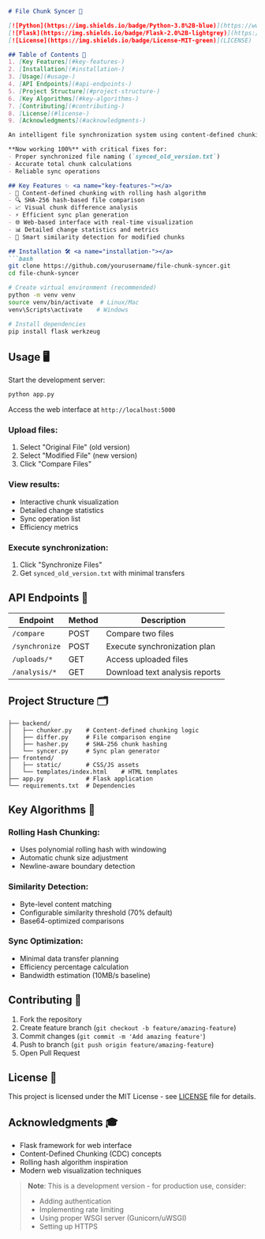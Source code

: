 
```markdown
# File Chunk Syncer 🚀

[![Python](https://img.shields.io/badge/Python-3.8%2B-blue)](https://www.python.org/)
[![Flask](https://img.shields.io/badge/Flask-2.0%2B-lightgrey)](https://flask.palletsprojects.com/)
[![License](https://img.shields.io/badge/License-MIT-green)](LICENSE)

## Table of Contents 📑
1. [Key Features](#key-features-)
2. [Installation](#installation-)
3. [Usage](#usage-)
4. [API Endpoints](#api-endpoints-)
5. [Project Structure](#project-structure-)
6. [Key Algorithms](#key-algorithms-)
7. [Contributing](#contributing-)
8. [License](#license-)
9. [Acknowledgments](#acknowledgments-)

An intelligent file synchronization system using content-defined chunking and SHA-256 hashing for efficient differential file transfers.

**Now working 100%** with critical fixes for:
- Proper synchronized file naming (`synced_old_version.txt`)
- Accurate total chunk calculations
- Reliable sync operations

## Key Features ✨ <a name="key-features-"></a>
- 📂 Content-defined chunking with rolling hash algorithm
- 🔍 SHA-256 hash-based file comparison
- 📈 Visual chunk difference analysis
- ⚡ Efficient sync plan generation
- 🌐 Web-based interface with real-time visualization
- 📊 Detailed change statistics and metrics
- 🔄 Smart similarity detection for modified chunks

## Installation 🛠️ <a name="installation-"></a>
```bash
git clone https://github.com/yourusername/file-chunk-syncer.git
cd file-chunk-syncer

# Create virtual environment (recommended)
python -m venv venv
source venv/bin/activate  # Linux/Mac
venv\Scripts\activate    # Windows

# Install dependencies
pip install flask werkzeug
```

## Usage 🖥️ <a name="usage-"></a>
Start the development server:
```bash
python app.py
```
Access the web interface at `http://localhost:5000`

### Upload files:
1. Select "Original File" (old version)
2. Select "Modified File" (new version)
3. Click "Compare Files"

### View results:
- Interactive chunk visualization
- Detailed change statistics
- Sync operation list
- Efficiency metrics

### Execute synchronization:
1. Click "Synchronize Files"
2. Get `synced_old_version.txt` with minimal transfers

## API Endpoints 🔌 <a name="api-endpoints-"></a>
| Endpoint        | Method | Description                     |
|-----------------|--------|---------------------------------|
| `/compare`      | POST   | Compare two files               |
| `/synchronize`  | POST   | Execute synchronization plan    |
| `/uploads/*`    | GET    | Access uploaded files           |
| `/analysis/*`   | GET    | Download text analysis reports  |

## Project Structure 🗂️ <a name="project-structure-"></a>
```
├── backend/
│   ├── chunker.py    # Content-defined chunking logic
│   ├── differ.py     # File comparison engine
│   ├── hasher.py     # SHA-256 chunk hashing
│   └── syncer.py     # Sync plan generator
├── frontend/
│   ├── static/       # CSS/JS assets
│   └── templates/index.html    # HTML templates
├── app.py            # Flask application
└── requirements.txt  # Dependencies
```

## Key Algorithms 🔬 <a name="key-algorithms-"></a>
### Rolling Hash Chunking:
- Uses polynomial rolling hash with windowing
- Automatic chunk size adjustment
- Newline-aware boundary detection

### Similarity Detection:
- Byte-level content matching
- Configurable similarity threshold (70% default)
- Base64-optimized comparisons

### Sync Optimization:
- Minimal data transfer planning
- Efficiency percentage calculation
- Bandwidth estimation (10MB/s baseline)

## Contributing 🤝 <a name="contributing-"></a>
1. Fork the repository
2. Create feature branch (`git checkout -b feature/amazing-feature`)
3. Commit changes (`git commit -m 'Add amazing feature'`)
4. Push to branch (`git push origin feature/amazing-feature`)
5. Open Pull Request

## License 📄 <a name="license-"></a>
This project is licensed under the MIT License - see [LICENSE](LICENSE) file for details.

## Acknowledgments 🎓 <a name="acknowledgments-"></a>
- Flask framework for web interface
- Content-Defined Chunking (CDC) concepts
- Rolling hash algorithm inspiration
- Modern web visualization techniques

> **Note**: This is a development version - for production use, consider:
> - Adding authentication
> - Implementing rate limiting
> - Using proper WSGI server (Gunicorn/uWSGI)
> - Setting up HTTPS
```
